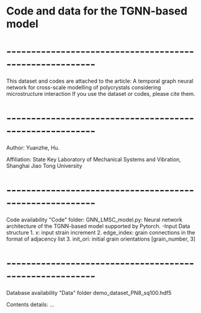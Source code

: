 # Code and data for the TGNN-based model
#  --------------------------------------------------------
This dataset and codes are attached to the article:
A temporal graph neural network for cross-scale modelling of polycrystals considering microstructure interaction
If you use the dataset or codes, please cite them.
#  --------------------------------------------------------
Author: Yuanzhe, Hu.

Affiliation: State Key Laboratory of Mechanical Systems and Vibration, Shanghai Jiao Tong University
#  --------------------------------------------------------
Code availability
"Code" folder: 
	GNN_LMSC_model.py: Neural network architecture of the TGNN-based model supported by Pytorch. 
    -Input Data structure
        1. x: input strain increment
        2. edge_index: grain connections in the format of adjacency list
        3. init_ori: initial grain orientations [grain_number, 3] 


#  --------------------------------------------------------
Database availability 
"Data" folder
  demo_dataset_PN8_sq100.hdf5

Contents details:
...
